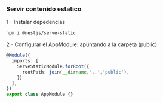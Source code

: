 ### Servir contenido estatico

1 - Instalar depedencias
```bash
npm i @nestjs/serve-static
```

2 - Configurar el AppModule: apuntando a la carpeta (public)
```ts
@Module({
  imports: [
    ServeStaticModule.forRoot({ 
      rootPath: join(__dirname,'..','public'), 
    }) 
  ],
})
export class AppModule {}
```


